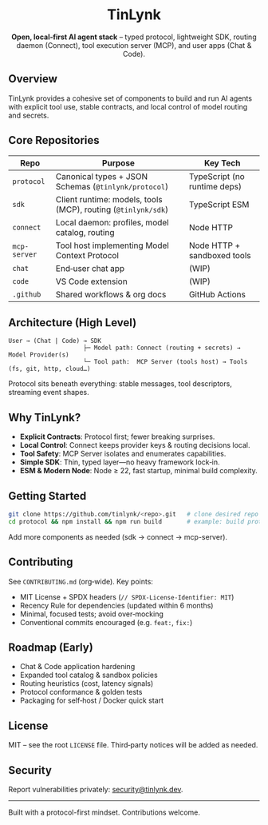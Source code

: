 <div align="center">
	<h1>TinLynk</h1>
	<p><strong>Open, local‑first AI agent stack</strong> – typed protocol, lightweight SDK, routing daemon (Connect), tool execution server (MCP), and user apps (Chat & Code).</p>
</div>

## Overview
TinLynk provides a cohesive set of components to build and run AI agents with explicit tool use, stable contracts, and local control of model routing and secrets.

## Core Repositories
| Repo | Purpose | Key Tech |
|------|---------|----------|
| `protocol` | Canonical types + JSON Schemas (`@tinlynk/protocol`) | TypeScript (no runtime deps) |
| `sdk` | Client runtime: models, tools (MCP), routing (`@tinlynk/sdk`) | TypeScript ESM |
| `connect` | Local daemon: profiles, model catalog, routing | Node HTTP |
| `mcp-server` | Tool host implementing Model Context Protocol | Node HTTP + sandboxed tools |
| `chat` | End‑user chat app | (WIP) |
| `code` | VS Code extension | (WIP) |
| `.github` | Shared workflows & org docs | GitHub Actions |

## Architecture (High Level)

```
User → (Chat | Code) → SDK
                     ├─ Model path: Connect (routing + secrets) → Model Provider(s)
                     └─ Tool path:  MCP Server (tools host) → Tools (fs, git, http, cloud…)
```

Protocol sits beneath everything: stable messages, tool descriptors, streaming event shapes.

## Why TinLynk?

- **Explicit Contracts**: Protocol first; fewer breaking surprises.
- **Local Control**: Connect keeps provider keys & routing decisions local.
- **Tool Safety**: MCP Server isolates and enumerates capabilities.
- **Simple SDK**: Thin, typed layer—no heavy framework lock‑in.
- **ESM & Modern Node**: Node ≥ 22, fast startup, minimal build complexity.

## Getting Started

```bash
git clone https://github.com/tinlynk/<repo>.git   # clone desired repo
cd protocol && npm install && npm run build       # example: build protocol
```

Add more components as needed (sdk → connect → mcp-server).

## Contributing

See `CONTRIBUTING.md` (org‑wide). Key points:

- MIT License + SPDX headers (`// SPDX-License-Identifier: MIT`)
- Recency Rule for dependencies (updated within 6 months)
- Minimal, focused tests; avoid over‑mocking
- Conventional commits encouraged (e.g. `feat:`, `fix:`)

## Roadmap (Early)

- Chat & Code application hardening
- Expanded tool catalog & sandbox policies
- Routing heuristics (cost, latency signals)
- Protocol conformance & golden tests
- Packaging for self‑host / Docker quick start

## License

MIT – see the root `LICENSE` file. Third‑party notices will be added as needed.

## Security

Report vulnerabilities privately: [security@tinlynk.dev](mailto:security@tinlynk.dev).

---
Built with a protocol-first mindset. Contributions welcome.
